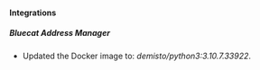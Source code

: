 #### Integrations
##### Bluecat Address Manager
- Updated the Docker image to: *demisto/python3:3.10.7.33922*.
